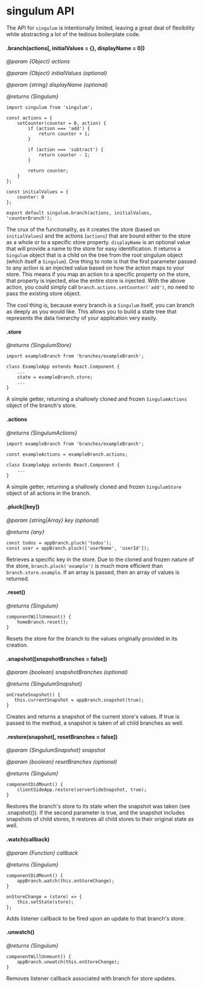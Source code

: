 # singulum API

The API for `singulum` is intentionally limited, leaving a great deal of flexibility while abstracting a lot of the tedious boilerplate code.

#### .branch(actions[, initialValues = {}, displayName = 0])
*@param {Object} actions*

*@param {Object} initialValues (optional)*

*@param {string} displayName (optional)*

*@returns {Singulum}*

```
import singulum from 'singulum';

const actions = {
    setCounter(counter = 0, action) {
        if (action === 'add') {
            return counter + 1;
        }
        
        if (action === 'subtract') {
            return counter - 1;
        }
        
        return counter;
    }
};

const initialValues = {
    counter: 0
};

export default singulum.branch(actions, initialValues, 'counterBranch');
```

The crux of the functionality, as it creates the store (based on `initialValues`) and the actions (`actions`) that are bound either to the store as a whole or to a specific store property. `displayName` is an optional value that will provide a name to the store for easy identification. It returns a `Singulum` object that is a child on the tree from the root singulum object (which itself a `Singulum`). One thing to note is that the first parameter passed to any action is an injected value based on how the action maps to your store. This means if you map an action to a specific property on the store, that property is injected, else the entire store is injected. With the above action, you could simply call `branch.actions.setCounter('add')`, no need to pass the existing store object.

The cool thing is, because every branch is a `Singulum` itself, you can branch as deeply as you would like. This allows you to build a state tree that represents the data hierarchy of your application very easily.

#### .store
*@returns {SingulumStore}*

```
import exampleBranch from 'branches/exampleBranch';

class ExampleApp extends React.Component {
    ...
    state = exampleBranch.store;
    ...
}
```

A simple getter, returning a shallowly cloned and frozen `SingulumActions` object of the branch's store.

#### .actions
*@returns {SingulumActions}*

```
import exampleBranch from 'branches/exampleBranch';

const exampleActions = exampleBranch.actions;

class ExampleApp extends React.Component {
    ...
}
```

A simple getter, returning a shallowly cloned and frozen `SingulumStore` object of all actions in the branch.

#### .pluck([key])
*@param {string|Array} key (optional)*

*@returns {any}*

```
const todos = appBranch.pluck('todos');
const user = appBranch.pluck(['userName', 'userId']);
```

Retrieves a specific key in the store. Due to the cloned and frozen nature of the store, `branch.pluck('example')` is much more efficient than `branch.store.example`. If an array is passed, then an array of values is returned.

#### .reset()
*@returns {Singulum}*

```
componentWillUnmount() {
    homeBranch.reset();
}
```

Resets the store for the branch to the values originally provided in its creation.

#### .snapshot([snapshotBranches = false])
*@param {boolean} snapshotBranches (optional)*

*@returns {SingulumSnapshot}*

```
onCreateSnapshot() {
   this.currentSnapshot = appBranch.snapshot(true); 
}
```

Creates and returns a snapshot of the current store's values. If true is passed to the method, a snapshot is taken of all child branches as well.

#### .restore(snapshot[, resetBranches = false])
*@param {SingulumSnapshot} snapshot*

*@param {boolean} resetBranches (optional)*

*@returns {Singulum}*

```
componentDidMount() {
    clientSideApp.restore(serverSideSnapshot, true);
}
```

Restores the branch's store to its state when the snapshot was taken (see .snapshot()). If the second parameter is true, and the snapshot includes snapshots of child stores, it restores all child stores to their original state as well.

#### .watch(callback)
*@param {Function} callback*

*@returns {Singulum}*

```
componentDidMount() {
    appBranch.watch(this.onStoreChange);
}

onStoreChange = (store) => {
    this.setState(store);
};
```

Adds listener callback to be fired upon an update to that branch's store.

#### .unwatch()
*@returns {Singulum}*

```
componentWillUnmount() {
    appBranch.unwatch(this.onStoreChange);
}
```

Removes listener callback associated with branch for store updates.